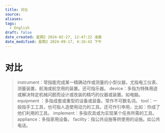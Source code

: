 ```yaml
---
title: 对比
source: 
aliases: 
tags:
  - English
draft: false
date_created: 星期2 2024-02-27, 12:47:22 凌晨
date_modified: 星期2 2024-09-17, 4:16:43 下午
---
```


# 对比
> instrument：常指能完成某一精确动作或测量的小型仪器，尤指电工仪表、测量装置，航海或航空用的装置。还可指乐器。
> device：多指为特殊用途或解决特定机械问题而设计或改装的精巧的仪器或装置。如电脑。
> equipment ：多指成套或重型的设备或装备。常作不可数名词。 
> tool：一般指手工工具，也可指人造使用动力的工具。还可作引申用，比如：你成了他们利用的工具。
> implement：多指农具或为实现某个任务所需的工具。
> appliance：多指家用设备。 
> facility：指公共设施等供使用的设施。如公共电话。
